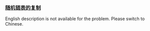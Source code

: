 ### [随机链表的复制](https://leetcode.com/problems/fu-za-lian-biao-de-fu-zhi-lcof)

English description is not available for the problem. Please switch to Chinese.